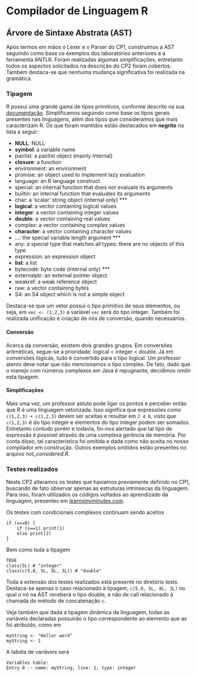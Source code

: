 # Compilador de Linguagem R 
## Árvore de Sintaxe Abstrata (AST)

Após termos em mãos o Lexer e o Parser do CP1, construímos a AST seguindo como base os exemplos dos laboratórios anteriores e a ferramenta ANTLR. Foram realizadas algumas simplificações, entretanto todos os aspectos solicitados na descrição do CP2 foram cobertos. Também destaca-se que nenhuma mudança significativa foi realizada na gramática.

### Tipagem

R possui uma grande gama de tipos primitivos, conforme descrito na sua [documentação](https://cran.r-project.org/doc/manuals/r-release/R-lang.html). Simplificamos seguindo como base os tipos gerais presentes nas linguagens, além dos tipos que consideramos que mais caracterizam R. Os que foram mantidos estão destacados em **negrito** na lista a seguir:

* **NULL**: NULL
* **symbol**: a variable name
* pairlist: a pairlist object (mainly internal)
* **closure**: a function
* environment:	an environment
* promise: an object used to implement lazy evaluation
* language: an R language construct
* special: an internal function that does not evaluate its arguments
* builtin: an internal function that evaluates its arguments
* char: a ‘scalar’ string object (internal only) ***
* **logical**: a vector containing logical values
* **integer**: a vector containing integer values
* **double**: a vector containing real values
* complex: a vector containing complex values
* **character**: a vector containing character values
*  ...: the special variable length argument ***
* any: a special type that matches all types: there are no objects of this type
* expression: an expression object
* **list**:	a list
* bytecode: byte code (internal only) ***
* externalptr: an external pointer object
* weakref: a weak reference object
* raw: a vector containing bytes
* S4: an S4 object which is not a simple object

Destaca-se que um vetor possui o tipo primitivo de seus elementos, ou seja, em `vec <- (1,2,3)` a variável `vec` será do tipo integer. Também foi realizada unificação e criação de nós de conversão, quando necessários.

#### Conversão

Acerca da conversão, existem dois grandes grupos. Em conversões aritméticas, segue-se a prioridade: logical < integer < double. Já em conversões lógicas, tudo é convertido para o tipo logical. Um professor atento deve notar que não mencionamos o tipo complex. De fato, dado que o manejo com números complexos em Java é repugnante, decidimos omitir esta tipagem.

#### Simplificações

Mais uma vez, um professor astuto pode ligar os pontos e perceber então que R é uma linguagem vetorizada. Isso significa que expressões como `c(1,2,3) + c(1,2,3)` devem ser aceitas e resultar em `2 4 6`, visto que `c(1,2,3)` é do tipo integer e elementos do tipo integer podem ser somados. Entretanto contudo porém e todavia, foi-nos alertado que tal tipo de expressão é possível através de uma complexa gerência de memória. Por conta disso, tal característica foi omitida e dada como não aceita no nosso compilador em construção. Outros exemplos omitidos estão presentes no arquivo *not_considered.R*.

### Testes realizados

Neste CP2 alteramos os testes que havíamos previamente definido no CP1, buscando de fato observar apenas as estruturas intrínsecas da linguagem. Para isso, foram utilizados os códigos voltados ao aprendizado da linguagem, presentes em  [learnxinyminutes.com](learnxinyminutes.com).

Os testes com condicionais complexos continuam sendo aceitos

```{R}
if (x==0) {
    if (x==1) print(1)
    else print(2)
}
```

Bem como toda a tipagem

```{R}
TRUE
class(5L) # "integer"
class(c(5.8, 5L, 8L, 3L)) # "double"
```

Toda a extensão dos testes realizados está presente no diretório *tests*. Destaca-se apenas o caso relacionado à tipagem, `c(5.8, 5L, 8L, 3L)` no qual o nó na AST receberá o tipo double, e não de call relacionado à chamada do método de concatenação `c`.

Veja também que dada a tipagem dinâmica da linguagem, todas as variáveis declaradas possuirão o tipo correspondente ao elemento que as foi atribuído, como em

```{R}
myString <- "Hellor word"
myString <- 1
```

A tabela de variáveis será

```{bash}
Variables table:
Entry 0 -- name: myString, line: 1, type: integer
```